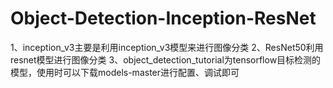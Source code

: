 # Object-Detection-Inception-ResNet
1、inception_v3主要是利用inception_v3模型来进行图像分类
2、ResNet50利用resnet模型进行图像分类
3、object_detection_tutorial为tensorflow目标检测的模型，使用时可以下载models-master进行配置、调试即可
